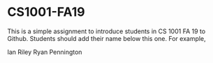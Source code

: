 # CS1001-FA19
This is a simple assignment to introduce students in CS 1001 FA 19 to Github.
Students should add their name below this one. For example,

Ian Riley
Ryan Pennington
